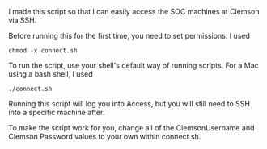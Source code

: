 I made this script so that I can easily access the SOC machines at Clemson via SSH.

Before running this for the first time, you need to set permissions. I used 
```
chmod -x connect.sh
```

To run the script, use your shell's default way of running scripts. For a Mac using a bash shell, I used 
```
./connect.sh
```


Running this script will log you into Access, but you will still need to SSH into a specific machine after.

To make the script work for you, change all of the ClemsonUsername and Clemson Password values to your own within connect.sh.
